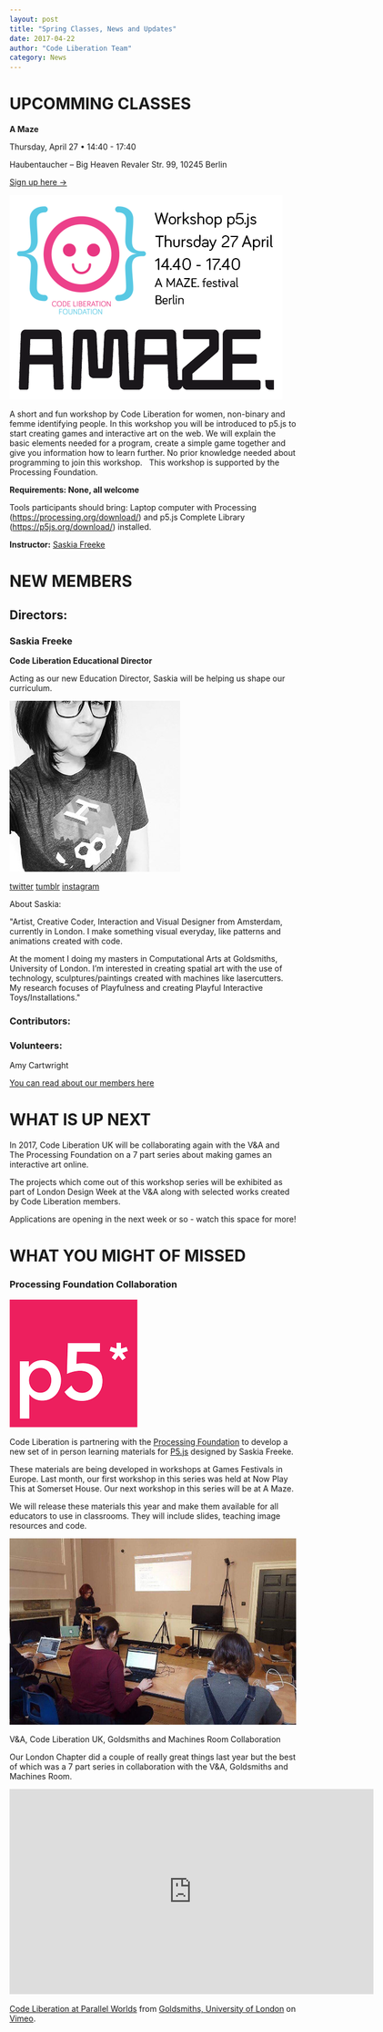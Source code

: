 ```yaml
---
layout: post
title: "Spring Classes, News and Updates"
date: 2017-04-22
author: "Code Liberation Team"
category: News
---
```


# UPCOMMING CLASSES

**A Maze**

Thursday, April 27 • 14:40 - 17:40

Haubentaucher – Big Heaven Revaler Str. 99, 10245 Berlin

[Sign up here ->](https://docs.google.com/a/codeliberation.org/forms/d/e/1FAIpQLSflTM_G-r_2qlON7ivodMNN5zfdHfpjRYe3RHfUa2qLxhvi4g/viewform?c=0&w=1&usp=send_form)

[![flyer](/img/blog/2017-spring-news/amaze.png)](https://docs.google.com/a/codeliberation.org/forms/d/e/1FAIpQLSflTM_G-r_2qlON7ivodMNN5zfdHfpjRYe3RHfUa2qLxhvi4g/viewform?c=0&w=1&usp=send_form)

A short and fun workshop by Code Liberation for women, non-binary and femme identifying people. In this workshop you will be introduced to p5.js to start creating games and interactive art on the web. We will explain the basic elements needed for a program, create a simple game together and give you information how to learn further. No prior knowledge needed about programming to join this workshop.   This workshop is supported by the Processing Foundation.

**Requirements: None, all welcome**

Tools participants should bring: Laptop computer with Processing (https://processing.org/download/) and p5.js Complete Library (https://p5js.org/download/) installed.

**Instructor:** 
[Saskia Freeke](http://sasj.tumblr.com/)


# NEW MEMBERS 

## Directors: 

### Saskia Freeke
**Code Liberation Educational Director**

Acting as our new Education Director, Saskia will be helping us shape our curriculum.

![Sakia](/img/blog/2017-spring-news/saskia_pic.jpg) 

[twitter](https://twitter.com/sasj_nl) 
[tumblr](http://sasj.tumblr.com/)
[instagram](https://www.instagram.com/sasj_nl/)

About Saskia: 
	
"Artist, Creative Coder, Interaction and Visual Designer from Amsterdam, currently in London. I make something visual everyday, like patterns and animations created with code.  

At the moment I doing my masters in Computational Arts at Goldsmiths, University of London. I’m interested in creating spatial art with the use of technology, sculptures/paintings created with machines like lasercutters. My research focuses of Playfulness and creating Playful Interactive Toys/Installations." 

### Contributors: 

### Volunteers: 

Amy Cartwright 


[You can read about our members here](http://codeliberation.org/team/)

# WHAT IS UP NEXT 

In 2017, Code Liberation UK will be collaborating again with the V&A and The Processing Foundation on a 7 part series about making games an interactive art online. 

The projects which come out of this workshop series will be exhibited as part of London Design Week at the V&A along with selected works created by Code Liberation members. 

Applications are opening in the next week or so - watch this space for more! 

# WHAT YOU MIGHT OF MISSED 

### Processing Foundation Collaboration 
![P5](/img/blog/2017-spring-news/p5.png)

Code Liberation is partnering with the [Processing Foundation](https://processingfoundation.org/) to develop a new set of in person learning materials for [P5.js](https://p5js.org/) designed by Saskia Freeke. 


These materials are being developed in workshops at Games Festivals in Europe. Last month, our first workshop in this series was held at Now Play This at Somerset House. Our next workshop in this series will be at A Maze. 

We will release these materials this year and make them available for all educators to use in classrooms. They will include slides, teaching image resources and code. 


![Saskia teaching at Now Play This](/img/blog/2017-spring-news/saskia.jpg)


V&A, Code Liberation UK, Goldsmiths and Machines Room Collaboration 

Our London Chapter did a couple of really great things last year but the best of which was a 7 part series in collaboration with the V&A, Goldsmiths and Machines Room. 

<iframe src="https://player.vimeo.com/video/194649383?color=fed100&title=0&byline=0&portrait=0" width="640" height="360" frameborder="0" webkitallowfullscreen mozallowfullscreen allowfullscreen></iframe>
<p><a href="https://vimeo.com/194649383">Code Liberation at Parallel Worlds</a> from <a href="https://vimeo.com/goldsmiths">Goldsmiths, University of London</a> on <a href="https://vimeo.com">Vimeo</a>.</p>
